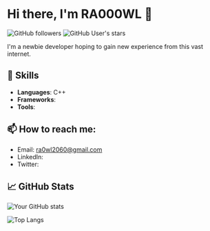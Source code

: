 # Hi there, I'm RA000WL 👋

![GitHub followers](https://img.shields.io/github/followers/RA000WL?style=social)
![GitHub User's stars](https://img.shields.io/github/stars/RA000WL?style=social)

<!-- Add a little bit about yourself -->
I'm a newbie developer hoping to gain new experience from this vast internet.

## 🚀 Skills
- **Languages**: C++
- **Frameworks**: 
- **Tools**: 

## 📫 How to reach me:
- Email: [ra0wl2060@gmail.com](mailto:ra0wl2060@gmail.com.com)
- LinkedIn: 
- Twitter: 

## 📈 GitHub Stats
![Your GitHub stats](https://github-readme-stats.vercel.app/api?username=RA000WL&show_icons=true&theme=radical)

![Top Langs](https://github-readme-stats.vercel.app/api/top-langs/?username=RA000WL&layout=compact&theme=radical)
